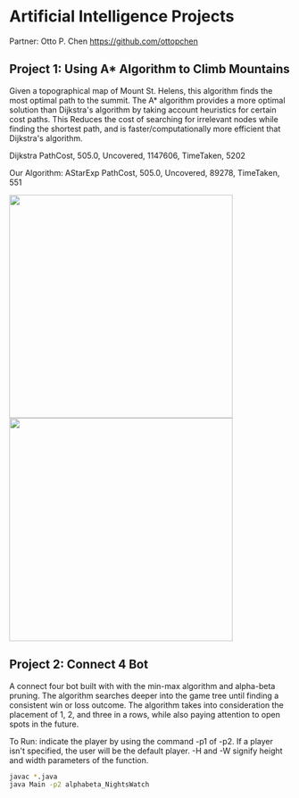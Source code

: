 # Artificial Intelligence Projects

Partner: Otto P. Chen https://github.com/ottopchen

## Project 1: Using A* Algorithm to Climb Mountains

Given a topographical map of Mount St. Helens, this algorithm finds the most optimal path to the summit. The A* algorithm provides a more optimal solution than Dijkstra's algorithm by taking account heuristics for certain cost paths. This Reduces the cost of searching for irrelevant nodes while finding the shortest path, and is faster/computationally more efficient that Dijkstra's algorithm. 

Dijkstra
PathCost, 505.0, Uncovered, 1147606, TimeTaken, 5202

Our Algorithm: AStarExp
PathCost, 505.0, Uncovered, 89278, TimeTaken, 551

<img src="https://github.com/sdzharkov/Artificial-intelligence-Projects/blob/master/ASTAR-ToDistribute/Dijkstra.png" width="400px" height="400px">
<img src="https://github.com/sdzharkov/Artificial-intelligence-Projects/blob/master/ASTAR-ToDistribute/Astar.png" width="400px" height="400px">

## Project 2: Connect 4 Bot

A connect four bot built with with the min-max algorithm and alpha-beta pruning. The algorithm searches deeper into the game tree until finding a consistent win or loss outcome. The algorithm takes into consideration the placement of 1, 2, and three in a rows, while also paying attention to open spots in the future. 

To Run: indicate the player by using the command -p1 of -p2. If a player isn't specified, the user will be the default player. -H and -W signify height and width parameters of the function. 

```sh
javac *.java
java Main -p2 alphabeta_NightsWatch
```
